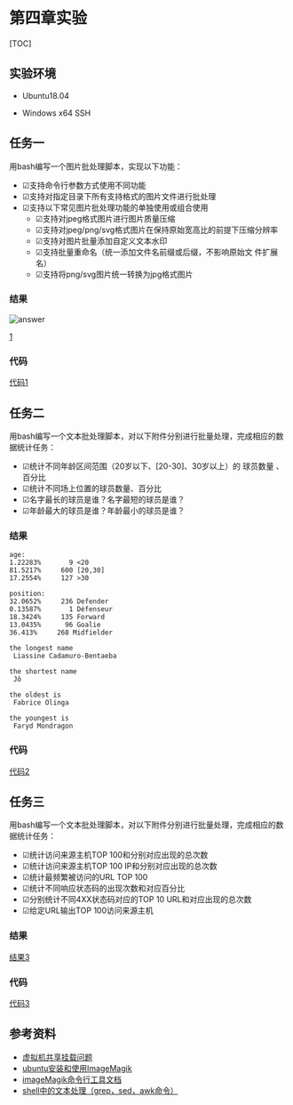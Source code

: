 # 第四章实验

[TOC]

## 实验环境

* Ubuntu18.04

* Windows x64 SSH

## 任务一

⽤bash编写⼀个图⽚批处理脚本，实现以下功能：

*  ☑⽀持命令⾏参数⽅式使⽤不同功能
* ☑⽀持对指定⽬录下所有⽀持格式的图⽚⽂件进⾏批处理
* ☑⽀持以下常⻅图⽚批处理功能的单独使⽤或组合使⽤
  	* ☑⽀持对jpeg格式图⽚进⾏图⽚质量压缩
  	* ☑⽀持对jpeg/png/svg格式图⽚在保持原始宽⾼⽐的前提下压缩分辨率
  	*  ☑⽀持对图⽚批量添加⾃定义⽂本⽔印
  	* ☑⽀持批量重命名（统⼀添加⽂件名前缀或后缀，不影响原始⽂ 件扩展名）
  	* ☑⽀持将png/svg图⽚统⼀转换为jpg格式图⽚ 

### 结果

![answer](https://github.com/yumlii33/linux-2020-yumlii33/blob/branch4/shiyan4/img/answer1.png)

[1](1)

### 代码

[代码1](a.sh)

## 任务二

⽤bash编写⼀个⽂本批处理脚本，对以下附件分别进⾏批量处理，完成相应的数据统计任务： 

- ☑统计不同年龄区间范围（20岁以下、[20-30]、30岁以上）的 球员数量 、百分比
- ☑统计不同场上位置的球员数量、百分⽐
- ☑名字最⻓的球员是谁？名字最短的球员是谁？
- ☑年龄最⼤的球员是谁？年龄最⼩的球员是谁？ 

### 结果

```
age:
1.22283%       9 <20
81.5217%     600 [20,30]
17.2554%     127 >30

position:
32.0652%     236 Defender
0.13587%       1 Défenseur
18.3424%     135 Forward
13.0435%      96 Goalie
36.413%     268 Midfielder

the longest name
 Liassine Cadamuro-Bentaeba

the shortest name
 Jô

the oldest is
 Fabrice Olinga

the youngest is
 Faryd Mondragon
```

### 代码

[代码2](b.sh)

## 任务三

⽤bash编写⼀个⽂本批处理脚本，对以下附件分别进⾏批量处理，完成相应的数据统计任务： 

- ☑统计访问来源主机TOP 100和分别对应出现的总次数
- ☑统计访问来源主机TOP 100 IP和分别对应出现的总次数
- ☑统计最频繁被访问的URL TOP 100
- ☑统计不同响应状态码的出现次数和对应百分⽐
- ☑分别统计不同4XX状态码对应的TOP 10 URL和对应出现的总次数
- ☑给定URL输出TOP 100访问来源主机

### 结果

[结果3](answer3.txt)

### 代码

[代码3](c.sh)

## 参考资料

* [虚拟机共享挂载问题](https://www.cnblogs.com/xuange306/p/11226292.html)
* [ubuntu安装和使用ImageMagik](https://blog.csdn.net/jacke121/article/details/76126245)
* [imageMagik命令行工具文档](https://imagemagick.org/script/command-line-processing.php)
* [shell中的文本处理（grep，sed，awk命令）](https://blog.csdn.net/su_use/article/details/80742686)
